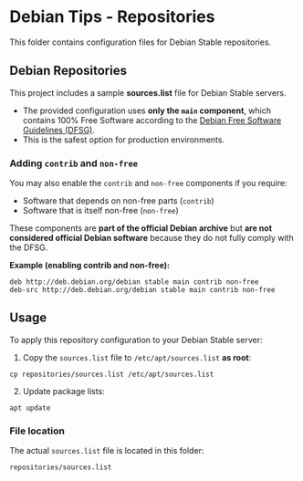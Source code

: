 # Debian Tips - Repositories

This folder contains configuration files for Debian Stable repositories.

## Debian Repositories

This project includes a sample **sources.list** file for Debian Stable servers.

- The provided configuration uses **only the `main` component**, which contains
  100% Free Software according to the [Debian Free Software Guidelines (DFSG)](https://www.debian.org/social_contract#guidelines).
- This is the safest option for production environments.

### Adding `contrib` and `non-free`
You may also enable the `contrib` and `non-free` components if you require:
- Software that depends on non-free parts (`contrib`)
- Software that is itself non-free (`non-free`)

These components are **part of the official Debian archive** but **are not considered official Debian software** because they do not fully comply with the DFSG.

**Example (enabling contrib and non-free):**
```
deb http://deb.debian.org/debian stable main contrib non-free
deb-src http://deb.debian.org/debian stable main contrib non-free
```

## Usage
To apply this repository configuration to your Debian Stable server:

1. Copy the `sources.list` file to `/etc/apt/sources.list` **as root**:
```
cp repositories/sources.list /etc/apt/sources.list
```
2. Update package lists:
```
apt update
```

### File location
The actual `sources.list` file is located in this folder:

```
repositories/sources.list
```
